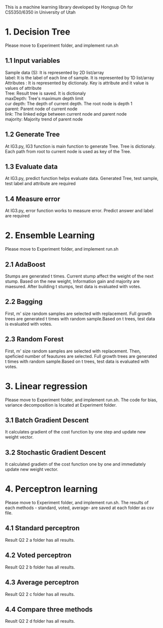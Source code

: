This is a machine learning library developed by Hongsup Oh for CS5350/6350 in University of Utah
# 1. Decision Tree
Please move to Experiment folder, and implement run.sh
## 1.1 Input variables
Sample data (S): It is represented by 2D list/array <br />
label: It is the label of each line of sample. It is represented by 1D list/array <br />
Attributes : It is represented by dictionaly. Key is attribute and it value is values of attribute <br />
Tree: Result tree is saved. It is dictionaly <br />
maxDepth: Tree's maximum depth limit<br />
cur depth: The depth of current depth. The root node is depth 1<br />
parent: Parent node of current node<br />
link: The linked edge between current node and parent node<br />
majority: Majority trend of parent node<br />
## 1.2 Generate Tree
At IG3.py, IG3 function is main function to generate Tree. Tree is dictionaly. Each path from root to current node is used as key of the Tree.
## 1.3 Evaluate data
At IG3.py, predict function helps evaluate data. Generated Tree, test sample, test label and attribute are required
## 1.4 Measure error
At IG3.py, error function works to measure error. Predict answer and label are required

# 2. Ensemble Learning
Please move to Experiment folder, and implement run.sh
## 2.1 AdaBoost
Stumps are generated t times. Current stump affect the weight of the next stump. Based on the new weight, Information gain and majority are maesured. After building t stumps, test data is evaluated with votes. 
## 2.2 Bagging
First, m' size random samples are selected with replacement. Full growth trees are generated t times with random sample.Based on t trees, test data is evaluated with votes. 
## 2.3 Random Forest
First, m' size random samples are selected with replacement. Then, speficied number of feautures are selected. Full growth trees are generated t times with random sample.Based on t trees, test data is evaluated with votes.

# 3. Linear regression
Please move to Experiment folder, and implement run.sh. The code for bias, variance decomposition is located at Experiment folder.
## 3.1 Batch Gradient Descent
It calculates gradient of the cost function by one step and update new weight vector.
## 3.2 Stochastic Gradient Descent
It calculated gradietn of the cost function one by one and immediately update new weight vector.

# 4. Perceptron learning
Please move to Experiment folder, and implement run.sh. The results of each methods - standard, voted, average- are saved at each folder as csv file.
## 4.1 Standard perceptron
Result Q2 2 a folder has all results. 
## 4.2 Voted perceptron
Result Q2 2 b folder has all results.
## 4.3 Average perceptron
Result Q2 2 c folder has all results.
## 4.4 Compare three methods
Reuslt Q2 2 d folder has all results. 

